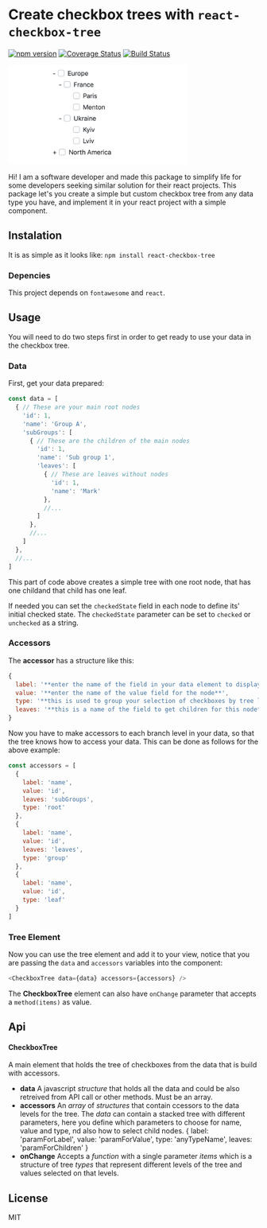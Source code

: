 # Create checkbox trees with `react-checkbox-tree`

[![npm version](https://badge.fury.io/js/checkbox-tree-react.svg)](https://badge.fury.io/js/checkbox-tree-react)
[![Coverage Status](https://coveralls.io/repos/github/MarkusBansky/react-checkbox-tree/badge.svg?branch=master)](https://coveralls.io/github/MarkusBansky/react-checkbox-tree?branch=master)
[![Build Status](https://travis-ci.org/MarkusBansky/react-checkbox-tree.svg?branch=master)](https://travis-ci.org/MarkusBansky/react-checkbox-tree)

<img src="screenshot.png" height="200px" />

Hi! I am a software developer and made this package to simplify life for some developers seeking similar solution for their react projects.
This package let's you create a simple but custom checkbox tree from any data type you have, and implement it in your react project with a simple component.

## Instalation
It is as simple as it looks like:
`npm install react-checkbox-tree`

### Depencies
This project depends on `fontawesome` and `react`.

## Usage
You will need to do two steps first in order to get ready to use your data in the checkbox tree.

### Data
First, get your data prepared:

```javascript
const data = [
  { // These are your main root nodes
    'id': 1,
    'name': 'Group A',
    'subGroups': [
      { // These are the children of the main nodes
        'id': 1,
        'name': 'Sub group 1',
        'leaves': [
          { // These are leaves without nodes
            'id': 1,
            'name': 'Mark'
          },
          //...
        ]
      },
      //...
    ]
  },
  //...
]
```
This part of code above creates a simple tree with one root node, that has one childand that child has one leaf.

If needed you can set the `checkedState` field in each node to define its' initial checked state. The `checkedState` parameter can be set to `checked` or `unchecked` as a string.

### Accessors
The **accessor** has a structure like this:

```javascript
{
  label: '**enter the name of the field in your data element to display in the tree node**',
  value: '**enter the name of the value field for the node**',
  type: '**this is used to group your selection of checkboxes by tree levels**',
  leaves: '**this is a name of the field to get children for this node**'
}
```

Now you have to make accessors to each branch level in your data, so that the tree knows how to access your data. This can be done as follows for the above example:

```javascript
const accessors = [
  {
    label: 'name',
    value: 'id',
    leaves: 'subGroups',
    type: 'root'
  },
  {
    label: 'name',
    value: 'id',
    leaves: 'leaves',
    type: 'group'
  },
  {
    label: 'name',
    value: 'id',
    type: 'leaf'
  }
]
```

### Tree Element
Now you can use the tree element and add it to your view, notice that you are passing the `data` and `accessors` variables into the component:

```javascript
<CheckboxTree data={data} accessors={accessors} />
```

The **CheckboxTree** element can also have `onChange` parameter that accepts a `method(items)` as  value.

## Api

#### CheckboxTree
A main element that holds the tree of checkboxes from the data that is build with accessors.

- **data**
  A javascript *structure* that holds all the data and could be also retreived from API call or other methods. Must be an array.
- **accessors**
  An *array* of *structures* that contain ccessors to the data levels for the tree. The *data* can contain a stacked tree with different parameters, here you define  which parameters to choose for name, value and type, nd also how to select child nodes.
  {
    label: 'paramForLabel',
    value: 'paramForValue',
    type: 'anyTypeName',
    leaves: 'paramForChildren'
  }
- **onChange**
  Accepts a *function* with a single parameter *items* which is a structure of tree *types* that represent different levels of the tree and values selected on that levels.


## License

MIT
